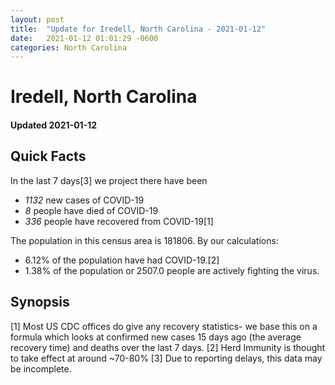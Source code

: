 ```yaml
---
layout: post
title:  "Update for Iredell, North Carolina - 2021-01-12"
date:   2021-01-12 01:01:29 -0600
categories: North Carolina
---
```


# Iredell, North Carolina
#### Updated 2021-01-12

## Quick Facts

In the last 7 days[3] we project there have been
- *1132* new cases of COVID-19
- *8* people have died of COVID-19
- *336* people have recovered from COVID-19[1]

The population in this census area is 181806. By our calculations:
- 6.12% of the population have had COVID-19.[2]
- 1.38% of the population or 2507.0 people are actively fighting the virus.

## Synopsis




[1] Most US CDC offices do give any recovery statistics- we base this on a formula which looks at confirmed new cases
15 days ago (the average recovery time) and deaths over the last 7 days.
[2] Herd Immunity is thought to take effect at around ~70-80%
[3] Due to reporting delays, this data may be incomplete. 
    